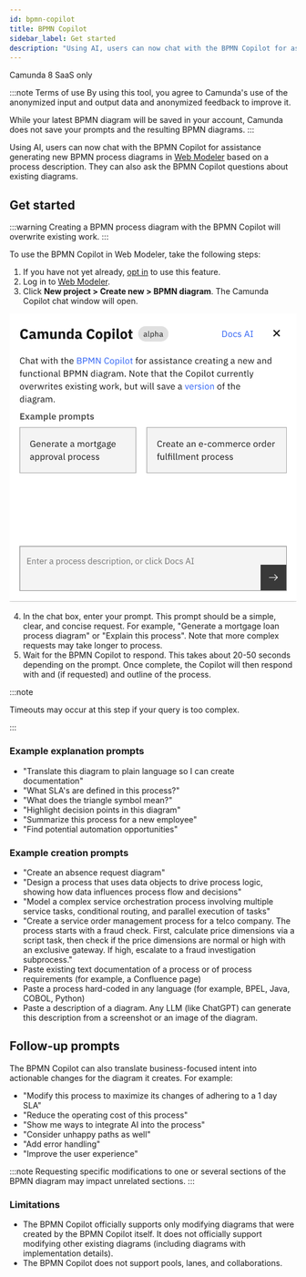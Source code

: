 ```yaml
---
id: bpmn-copilot
title: BPMN Copilot
sidebar_label: Get started
description: "Using AI, users can now chat with the BPMN Copilot for assistance generating new BPMN process diagrams in Web Modeler based on a process description."
---
```


<span class="badge badge--cloud">Camunda 8 SaaS only</span>

:::note Terms of use
By using this tool, you agree to Camunda's use of the anonymized input and output data and anonymized feedback to improve it.

While your latest BPMN diagram will be saved in your account, Camunda does not save your prompts and the resulting BPMN diagrams.
:::

Using AI, users can now chat with the BPMN Copilot for assistance generating new BPMN process diagrams in [Web Modeler](/components/modeler/web-modeler/launch-web-modeler.md) based on a process description. They can also ask the BPMN Copilot questions about existing diagrams.

## Get started

:::warning
Creating a BPMN process diagram with the BPMN Copilot will overwrite existing work.
:::

To use the BPMN Copilot in Web Modeler, take the following steps:

1. If you have not yet already, [opt in](/components/console/manage-organization/enable-alpha-features.md#enable-ai-powered-features) to use this feature.
2. Log in to [Web Modeler](/components/modeler/web-modeler/launch-web-modeler.md).
3. Click **New project > Create new > BPMN diagram**. The Camunda Copilot chat window will open.

![bpmn copilot chat window](./img/bpmn-copilot-chat.png)

4. In the chat box, enter your prompt. This prompt should be a simple, clear, and concise request. For example, "Generate a mortgage loan process diagram" or "Explain this process". Note that more complex requests may take longer to process.
5. Wait for the BPMN Copilot to respond. This takes about 20-50 seconds depending on the prompt. Once complete, the Copilot will then respond with and (if requested) and outline of the process.

:::note

Timeouts may occur at this step if your query is too complex.

:::

### Example explanation prompts

- "Translate this diagram to plain language so I can create documentation"
- "What SLA's are defined in this process?"
- "What does the triangle symbol mean?"
- "Highlight decision points in this diagram"
- "Summarize this process for a new employee"
- "Find potential automation opportunities"

### Example creation prompts

- "Create an absence request diagram"
- "Design a process that uses data objects to drive process logic, showing how data influences process flow and decisions"
- "Model a complex service orchestration process involving multiple service tasks, conditional routing, and parallel execution of tasks"
- "Create a service order management process for a telco company. The process starts with a fraud check. First, calculate price dimensions via a script task, then check if the price dimensions are normal or high with an exclusive gateway. If high, escalate to a fraud investigation subprocess."
- Paste existing text documentation of a process or of process requirements (for example, a Confluence page)
- Paste a process hard-coded in any language (for example, BPEL, Java, COBOL, Python)
- Paste a description of a diagram. Any LLM (like ChatGPT) can generate this description from a screenshot or an image of the diagram.

## Follow-up prompts

The BPMN Copilot can also translate business-focused intent into actionable changes for the diagram it creates. For example:

- "Modify this process to maximize its changes of adhering to a 1 day SLA"
- "Reduce the operating cost of this process"
- "Show me ways to integrate AI into the process"
- "Consider unhappy paths as well"
- "Add error handling"
- "Improve the user experience"

:::note
Requesting specific modifications to one or several sections of the BPMN diagram may impact unrelated sections.
:::

### Limitations

- The BPMN Copilot officially supports only modifying diagrams that were created by the BPMN Copilot itself. It does not officially support modifying other existing diagrams (including diagrams with implementation details).
- The BPMN Copilot does not support pools, lanes, and collaborations.
